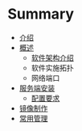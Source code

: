 # Summary

* [介绍](README.md)
* [概述](gai_nian.md)
   * [软件架构介绍](ruan_jian_jia_gou_jie_shao.md)
   * 软件实施拓扑
   * 网络端口
* [服务端安装](fu_wu_duan_an_zhuang.md)
   * [配置要求](pei_zhi_yao_qiu.md)
* [镜像制作](jing_xiang_zhi_zuo.md)
* [常用管理](chang_yong_guan_li.md)

